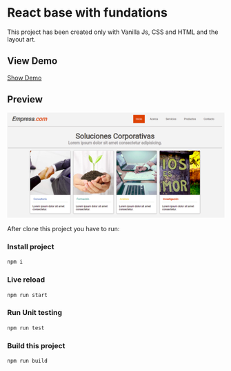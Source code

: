 # React base with fundations

This project has been created only with Vanilla Js, CSS and HTML and the layout art.


## View Demo
[Show Demo](https://front-reto-1.now.sh/ "Show Demo")


## Preview
![](/preview.png)

After clone this project you have to run:
### Install project
```bash
npm i
```

### Live reload
```bash
npm run start
```
### Run Unit testing
```bash
npm run test
```
### Build this project
```bash
npm run build
```
